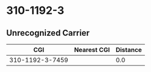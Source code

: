 # 310-1192-3
## Unrecognized Carrier


| CGI | Nearest CGI | Distance |
|-----|-------------|----------|
| 310-1192-3-7459 |  | 0.0 |
